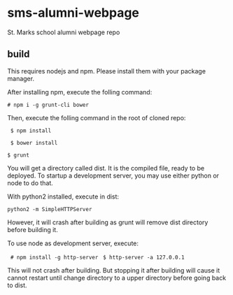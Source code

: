# sms-alumni-webpage
St. Marks school alumni webpage repo

## build
This requires nodejs and npm. Please install them with your package manager.

After installing npm, execute the folling command:

` # npm i -g grunt-cli bower `

Then, execute the folling command in the root of cloned repo:

` $ npm install`

` $ bower install`
  
` $ grunt `

You will get a directory called dist. It is the compiled file, ready to be deployed. To startup a development server, you may use either python or node to do that.

With python2 installed, execute in dist: 

`python2 -m SimpleHTTPServer`

However, it will crash after building as grunt will remove dist directory before building it.

To use node as development server, execute:

` # npm install -g http-server`
` $ http-server -a 127.0.0.1`

This will not crash after building. But stopping it after building will cause it cannot restart until change directory to a upper directory before going back to dist.
